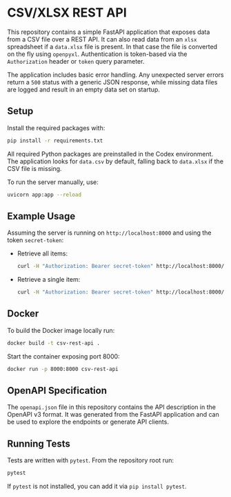 # CSV/XLSX REST API

This repository contains a simple FastAPI application that exposes data from a CSV file over a REST API. It can also read data from an `xlsx` spreadsheet if a `data.xlsx` file is present. In that case the file is converted on the fly using `openpyxl`. Authentication is token-based via the `Authorization` header or `token` query parameter.

The application includes basic error handling. Any unexpected server errors return a `500` status with a generic JSON response, while missing data files are logged and result in an empty data set on startup.

## Setup

Install the required packages with:

```bash
pip install -r requirements.txt
```

All required Python packages are preinstalled in the Codex environment. The application looks for `data.csv` by default, falling back to `data.xlsx` if the CSV file is missing.

To run the server manually, use:

```bash
uvicorn app:app --reload
```

## Example Usage

Assuming the server is running on `http://localhost:8000` and using the token `secret-token`:

- Retrieve all items:

  ```bash
  curl -H "Authorization: Bearer secret-token" http://localhost:8000/items
  ```

- Retrieve a single item:

  ```bash
  curl -H "Authorization: Bearer secret-token" http://localhost:8000/items/1
  ```

## Docker

To build the Docker image locally run:

```bash
docker build -t csv-rest-api .
```

Start the container exposing port 8000:

```bash
docker run -p 8000:8000 csv-rest-api
```

## OpenAPI Specification

The `openapi.json` file in this repository contains the API description in the OpenAPI v3 format. It was generated from the FastAPI application and can be used to explore the endpoints or generate API clients.

## Running Tests

Tests are written with `pytest`. From the repository root run:

```bash
pytest
```

If `pytest` is not installed, you can add it via `pip install pytest`.
